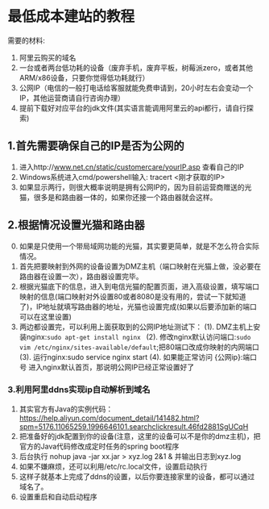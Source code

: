 # 最低成本建站的教程


需要的材料:
1. 阿里云购买的域名
2. 一台或者两台低功耗的设备（废弃手机，废弃平板，树莓派zero，或者其他ARM/x86设备，只要你觉得低功耗就行）
3. 公网IP（电信的一般打电话给客服就能免费申请到，20小时左右会变动一个IP，其他运营商请自行咨询办理）
4. 提前下载好对应平台的jdk文件(其实语言能调用阿里云的api都行，请自行探索)

## 1.首先需要确保自己的IP是否为公网的

1. 进入http://www.net.cn/static/customercare/yourIP.asp 查看自己的IP
2. Windows系统进入cmd/powershell输入: tracert <刚才获取的IP>
3. 如果显示两行，则很大概率说明是拥有公网IP的，因为目前运营商赠送的光猫，很多是和路由器一体的，如果你还接一个路由器就会这样。

## 2.根据情况设置光猫和路由器

0. 如果是只使用一个带局域网功能的光猫，其实要更简单，就是不怎么符合实际情况。
1. 首先把要映射到外网的设备设置为DMZ主机（端口映射在光猫上做，没必要在路由器在设置一次），路由器设置完毕。
2. 根据光猫底下的信息，进入到电信光猫的配置页面，进入高级设置，填写端口映射的信息(端口映射对外设置80或者8080是没有用的，尝试一下就知道了)，IP地址就填写路由器的地址，光猫也设置完成(如果以后要添加新的端口可以在这里设置)
3. 两边都设置完，可以利用上面获取到的公网IP地址测试下：
    (1). DMZ主机上安装nginx:`sudo apt-get install nginx `
    (2). 修改nginx默认访问端口:`sudo vim /etc/nginx/sites-available/default`;把80端口改成你映射的内网端口
    (3). 运行nginx:sudo service nginx start
    (4). 如果能正常访问 {公网ip}:端口号 进入nginx默认首页，那说明公网IP已经正常设置好了

### 3.利用阿里ddns实现ip自动解析到域名

1. 其实官方有Java的实例代码：https://help.aliyun.com/document_detail/141482.html?spm=5176.11065259.1996646101.searchclickresult.46fd2881SgUCqH
2. 把准备好的jdk配置到你的设备(注意，这里的设备可以不是你的dmz主机)，把官方的Java代码修改成定时任务的spring boot程序
3. 后台执行 nohup java -jar xx.jar > xyz.log 2&1   & 并输出日志到xyz.log
4. 如果不嫌麻烦，还可以利用/etc/rc.local文件，设置启动执行
5. 这样子就基本上完成了ddns的设置，以后你要连接家里的设备，都可以通过域名了。
6. 设置重启和自动启动程序
